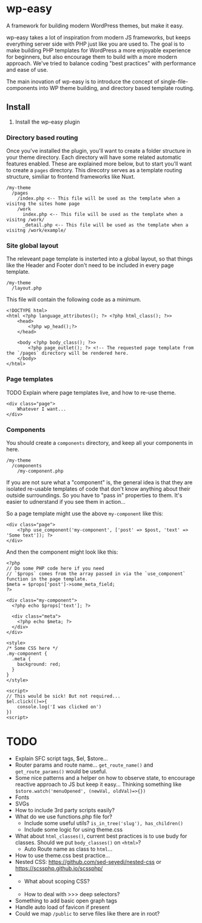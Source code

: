 # wp-easy

A framework for building modern WordPress themes, but make it easy.

wp-easy takes a lot of inspiration from modern JS frameworks, but keeps everything server side with PHP just like you are used to. The goal is to make building PHP templates for WordPress a more enjoyable experience for beginners, but also encourage them to build with a more modern approach. We've tried to balance coding "best practices" with performance and ease of use.

The main inovation of wp-easy is to introduce the concept of single-file-components into WP theme building, and directory based template routing. 

## Install

1. Install the wp-easy plugin

### Directory based routing

Once you've installed the plugin, you'll want to create a folder structure in your theme directory. Each directory will have some related automatic features enabled. These are explained more below, but to start you'll want to create a `pages` directory. This direcotry serves as a template routing structure, similiar to frontend frameworks like Nuxt.

```
/my-theme
  /pages
    /index.php <-- This file will be used as the template when a visitng the sites home page
    /work
      index.php <-- This file will be used as the template when a visitng /work/
      _detail.php <-- This file will be used as the template when a visitng /work/example/
```

### Site global layout

The releveant page template is insterted into a global layout, so that things like the Header and Footer don't need to be included in every page template.

```
/my-theme
  /layout.php
```

This file will contain the following code as a minimum.

```
<!DOCTYPE html>
<html <?php language_attributes(); ?> <?php html_class(); ?>>
    <head>
        <?php wp_head();?>
    </head>

    <body <?php body_class(); ?>>
        <?php page_outlet(); ?> <!-- The requested page template from the `/pages` directory will be rendered here.
    </body>
</html>
```

### Page templates

TODO Explain where page templates live, and how to re-use theme.

```
<div class="page">
    Whatever I want...
</div>
```

### Components

You should create a `components` directory, and keep all your components in here.

```
/my-theme
  /components
    /my-component.php
```

If you are not sure what a "component" is, the general idea is that they are isolated re-usable templates of code that don't know anything about their outside surroundings. So you have to "pass in" properties to them. It's easier to udnerstand if you see them in action...

So a page template might use the above `my-component` like this:

```
<div class="page">
    <?php use_component('my-component', ['post' => $post, 'text' => 'Some text']); ?>
</div>
```

And then the component might look like this:

```
<?php
// Do some PHP code here if you need
// `$props` comes from the array passed in via the `use_component` function in the page template. 
$meta = $props['post']->some_meta_field;
?>

<div class="my-component">
  <?php echo $props['text']; ?>

  <div class="meta">
    <?php echo $meta; ?>
  </div>
</div>

<style>
/* Some CSS here */
.my-component {
  .meta {
    background: red;  
  }
}
</style>

<script>
// This would be sick! But not required...
$el.click(()=>{
    console.log('I was clicked on')
})
<script>
```


# TODO

- Explain SFC script tags, $el, $store...
- Router params and route name... `get_route_name()` and `get_route_params()` would be useful.
- Some nice patterns and a helper on how to observe state, to encourage reactive approach to JS but keep it easy... Thinking something like `$store.watch('menuOpened', (newVal, oldVal)=>{})`
- Fonts
- SVGs
- How to include 3rd party scripts easily?
- What do we use functions.php file for?
  - Include some useful utils? `is_in_tree('slug'), has_children()`
  - Include some logic for using theme.css
- What about `html_classes()`, current best practices is to use budy for classes. Should we put `body_classes()` on `<html>`?
  - Auto Route name as class to `html`...
- How to use theme.css best practice...
- Nested CSS: https://github.com/sed-seyedi/nested-css or https://scssphp.github.io/scssphp/
- - What about scoping CSS?
- - How to deal with >>> deep selectors?
- Something to add basic open graph tags
- Handle auto load of favicon if present
- Could we map `/public` to serve files like there are in root?
